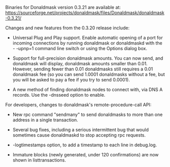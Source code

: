Binaries for Donaldmask version 0.3.21 are available at:
  https://sourceforge.net/projects/donaldmask/files/Donaldmask/donaldmask-0.3.21/

Changes and new features from the 0.3.20 release include:

* Universal Plug and Play support.  Enable automatic opening of a port for incoming connections by running donaldmask or donaldmaskd with the - -upnp=1 command line switch or using the Options dialog box.

* Support for full-precision donaldmask amounts.  You can now send, and donaldmask will display, donaldmask amounts smaller than 0.01.  However, sending fewer than 0.01 donaldmasks still requires a 0.01 donaldmask fee (so you can send 1.0001 donaldmasks without a fee, but you will be asked to pay a fee if you try to send 0.0001).

* A new method of finding donaldmask nodes to connect with, via DNS A records. Use the -dnsseed option to enable.

For developers, changes to donaldmask's remote-procedure-call API:

* New rpc command "sendmany" to send donaldmasks to more than one address in a single transaction.

* Several bug fixes, including a serious intermittent bug that would sometimes cause donaldmaskd to stop accepting rpc requests. 

* -logtimestamps option, to add a timestamp to each line in debug.log.

* Immature blocks (newly generated, under 120 confirmations) are now shown in listtransactions.
